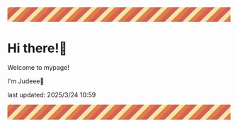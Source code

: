 <!-- Header image -->
<img src="./pokemon/pokemon_23.png" width="1000">

# Hi there!👋

Welcome to mypage!

I'm Judeee🐷

last updated: 2025/3/24 10:59

<!-- Footer image -->
<img src="./pokemon/pokemon_23.png" width="1000">
